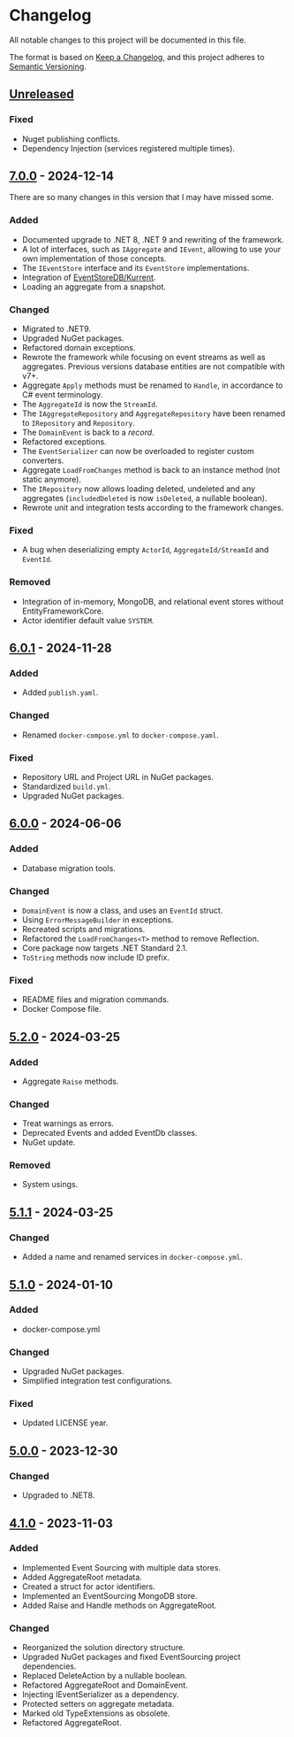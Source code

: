 # Changelog

All notable changes to this project will be documented in this file.

The format is based on [Keep a Changelog](https://keepachangelog.com/en/1.0.0/),
and this project adheres to [Semantic Versioning](https://semver.org/spec/v2.0.0.html).

## [Unreleased]

### Fixed

- Nuget publishing conflicts.
- Dependency Injection (services registered multiple times).

## [7.0.0] - 2024-12-14

There are so many changes in this version that I may have missed some.

### Added

- Documented upgrade to .NET 8, .NET 9 and rewriting of the framework.
- A lot of interfaces, such as `IAggregate` and `IEvent`, allowing to use your own implementation of those concepts.
- The `IEventStore` interface and its `EventStore` implementations.
- Integration of [EventStoreDB/Kurrent](https://www.eventstore.com/).
- Loading an aggregate from a snapshot.

### Changed

- Migrated to .NET9.
- Upgraded NuGet packages.
- Refactored domain exceptions.
- Rewrote the framework while focusing on event streams as well as aggregates. Previous versions database entities are not compatible with v7+.
- Aggregate `Apply` methods must be renamed to `Handle`, in accordance to C# event terminology.
- The `AggregateId` is now the `StreamId`.
- The `IAggregateRepository` and `AggregateRepository` have been renamed to `IRepository` and `Repository`.
- The `DomainEvent` is back to a _record_.
- Refactored exceptions.
- The `EventSerializer` can now be overloaded to register custom converters.
- Aggregate `LoadFromChanges` method is back to an instance method (not static anymore).
- The `IRepository` now allows loading deleted, undeleted and any aggregates (`includedDeleted` is now `isDeleted`, a nullable boolean).
- Rewrote unit and integration tests according to the framework changes.

### Fixed

- A bug when deserializing empty `ActorId`, `AggregateId/StreamId` and `EventId`.

### Removed

- Integration of in-memory, MongoDB, and relational event stores without EntityFrameworkCore.
- Actor identifier default value `SYSTEM`.

## [6.0.1] - 2024-11-28

### Added

- Added `publish.yaml`.

### Changed

- Renamed `docker-compose.yml` to `docker-compose.yaml`.

### Fixed

- Repository URL and Project URL in NuGet packages.
- Standardized `build.yml`.
- Upgraded NuGet packages.

## [6.0.0] - 2024-06-06

### Added

- Database migration tools.

### Changed

- `DomainEvent` is now a class, and uses an `EventId` struct.
- Using `ErrorMessageBuilder` in exceptions.
- Recreated scripts and migrations.
- Refactored the `LoadFromChanges<T>` method to remove Reflection.
- Core package now targets .NET Standard 2.1.
- `ToString` methods now include ID prefix.

### Fixed

- README files and migration commands.
- Docker Compose file.

## [5.2.0] - 2024-03-25

### Added

- Aggregate `Raise` methods.

### Changed

- Treat warnings as errors.
- Deprecated Events and added EventDb classes.
- NuGet update.

### Removed

- System usings.

## [5.1.1] - 2024-03-25

### Changed

- Added a name and renamed services in `docker-compose.yml`.

## [5.1.0] - 2024-01-10

### Added

- docker-compose.yml

### Changed

- Upgraded NuGet packages.
- Simplified integration test configurations.

### Fixed

- Updated LICENSE year.

## [5.0.0] - 2023-12-30

### Changed

- Upgraded to .NET8.

## [4.1.0] - 2023-11-03

### Added

- Implemented Event Sourcing with multiple data stores.
- Added AggregateRoot metadata.
- Created a struct for actor identifiers.
- Implemented an EventSourcing MongoDB store.
- Added Raise and Handle methods on AggregateRoot.

### Changed

- Reorganized the solution directory structure.
- Upgraded NuGet packages and fixed EventSourcing project dependencies.
- Replaced DeleteAction by a nullable boolean.
- Refactored AggregateRoot and DomainEvent.
- Injecting IEventSerializer as a dependency.
- Protected setters on aggregate metadata.
- Marked old TypeExtensions as obsolete.
- Refactored AggregateRoot.

[unreleased]: https://github.com/Logitar/EventSourcing/compare/v7.0.0...HEAD
[7.0.0]: https://github.com/Logitar/EventSourcing/compare/v6.0.1...v7.0.0
[6.0.1]: https://github.com/Logitar/EventSourcing/compare/v6.0.0...v6.0.1
[6.0.0]: https://github.com/Logitar/EventSourcing/compare/v5.2.0...v6.0.0
[5.2.0]: https://github.com/Logitar/EventSourcing/compare/v5.1.1...v5.2.0
[5.1.1]: https://github.com/Logitar/EventSourcing/compare/v5.1.0...v5.1.1
[5.1.0]: https://github.com/Logitar/EventSourcing/compare/v5.0.0...v5.1.0
[5.0.0]: https://github.com/Logitar/EventSourcing/compare/v4.1.0...v5.0.0
[4.1.0]: https://github.com/Logitar/EventSourcing/releases/tag/v4.1.0

